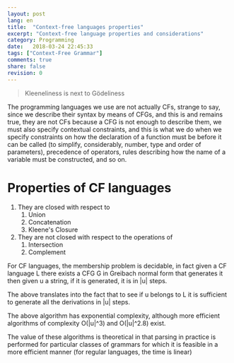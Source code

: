 ```yaml
---
layout: post
lang: en
title:  "Context-free languages properties"
excerpt: "Context-free language properties and considerations"
category: Programming
date:   2018-03-24 22:45:33
tags: ["Context-Free Grammar"]
comments: true
share: false
revision: 0
---
```

   
> Kleeneliness is next to Gödeliness 

The programming languages we use are not actually CFs, strange to say, since we describe their syntax by means of CFGs, and this is and remains true, they are not CFs because a CFG is not enough to describe them, we must also specify contextual constraints, and this is what we do when we specify constraints on how the declaration of a function must be before it can be called (to simplify, considerably, number, type and order of parameters), precedence of operators, rules describing how the name of a variable must be constructed, and so on.
# Properties of CF languages
1. They are closed with respect to
    1. Union
    2. Concatenation
    3. Kleene's Closure
2. They are not closed with respect to the operations of
    1. Intersection
    2. Complement

For CF languages, the membership problem is decidable, in fact given a CF language L there exists a CFG G in Greibach normal form that generates it then given u a string, if it is generated, it is in \|u\| steps.

The above translates into the fact that to see if u belongs to L it is sufficient to generate all the derivations in \|u\| steps.

The above algorithm has exponential complexity, although more efficient algorithms of complexity O(\|u\|^3) and O(\|u\|^2.8) exist.

The value of these algorithms is theoretical in that parsing in practice is performed for particular classes of grammars for which it is feasible in a more efficient manner (for regular languages, the time is linear)
